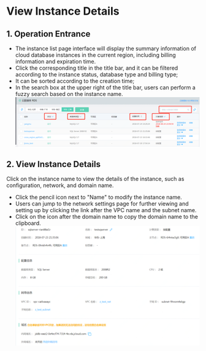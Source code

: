 # View Instance Details

## 1. Operation Entrance
- The instance list page interface will display the summary information of cloud database instances in the current region, including billing information and expiration time.
- Click the corresponding title in the title bar, and it can be filtered according to the instance status, database type and billing type;
- It can be sorted according to the creation time;
- In the search box at the upper right of the title bar, users can perform a fuzzy search based on the instance name.
![View Instance 1](../../../image/RDS/View-Instance-1.png)

## 2. View Instance Details
Click on the instance name to view the details of the instance, such as configuration, network, and domain name.
- Click the pencil icon next to "Name" to modify the instance name.
- Users can jump to the network settings page for further viewing and setting up by clicking the link after the VPC name and the subnet name.
- Click on the icon after the domain name to copy the domain name to the clipboard.
![View Instance 1](../../../image/RDS/View-Instance-2.png)
